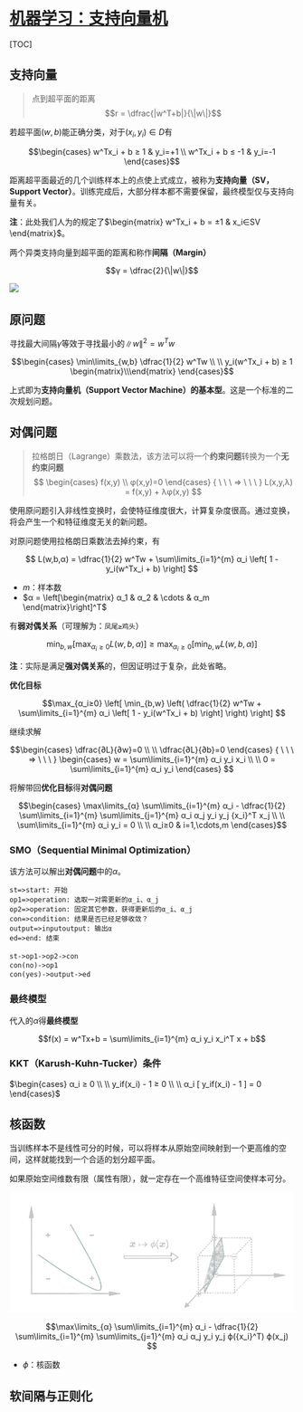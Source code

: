 <link rel='stylesheet' href='../../style/index.css'>
<script src='../../style/index.js'></script>

# [机器学习：支持向量机](./index.html)

[TOC]

## 支持向量

>点到超平面的距离
>$$r = \dfrac{|w^T+b|}{\|w\|}$$

若超平面$(w,b)$能正确分类，对于$(x_i,y_i)∈D$有

$$\begin{cases}
    w^Tx_i + b ≥  1 & y_i=+1
\\  w^Tx_i + b ≤ -1 & y_i=-1
\end{cases}$$

距离超平面最近的几个训练样本上的点使上式成立，被称为**支持向量（SV，Support Vector）**。训练完成后，大部分样本都不需要保留，最终模型仅与支持向量有关。

**注**：此处我们人为的规定了$\begin{matrix}
    w^Tx_i + b = ±1 & x_i∈SV
\end{matrix}$。

两个异类支持向量到超平面的距离和称作**间隔（Margin）**

$$γ = \dfrac{2}{\|w\|}$$

![](./images/svm_γ.png)

## 原问题

寻找最大间隔$γ$等效于寻找最小的$\|w\|^2 = w^Tw$

$$\begin{cases}
    \min\limits_{w,b} \dfrac{1}{2} w^Tw
\\
\\  y_i(w^Tx_i + b) ≥ 1 \begin{matrix}\\\end{matrix}
\end{cases}$$

上式即为**支持向量机（Support Vector Machine）的基本型**。这是一个标准的二次规划问题。

## 对偶问题

>拉格朗日（Lagrange）乘数法，该方法可以将一个**约束问题**转换为一个**无约束问题**
>$$
    \begin{cases}
        f(x,y)
    \\  φ(x,y)=0
    \end{cases}
    { \ \ \ ⇒ \ \ \ }
    L(x,y,λ) = f(x,y) + λφ(x,y)
$$

使用原问题引入非线性变换时，会使特征维度很大，计算复杂度很高。通过变换，将会产生一个和特征维度无关的新问题。

对原问题使用拉格朗日乘数法去掉约束，有

$$
    L(w,b,α) = 
        \dfrac{1}{2} w^Tw + 
        \sum\limits_{i=1}^{m} α_i \left[
            1 - y_i(w^Tx_i + b)
        \right]
$$

- $m$：样本数
- $α = \left[\begin{matrix}
    α_1 & α_2 & \cdots & α_m
\end{matrix}\right]^T$

有**弱对偶关系**（可理解为：`凤尾≥鸡头`）

$$
    \min_{b,w} \left[
        \max_{α_i≥0} L(w,b,α)
    \right]
    ≥
    \max_{α_i≥0} \left[
         \min_{b,w} L(w,b,α)
    \right]
$$

**注**：实际是满足**强对偶关系**的，但因证明过于复杂，此处省略。

**优化目标**

$$\max_{α_i≥0} \left[
    \min_{b,w} \left(
        \dfrac{1}{2} w^Tw + 
        \sum\limits_{i=1}^{m} α_i \left[
            1 - y_i(w^Tx_i + b)
        \right]
    \right)
\right]
$$

继续求解

$$\begin{cases}
    \dfrac{∂L}{∂w}=0
\\
\\  \dfrac{∂L}{∂b}=0
\end{cases}
{ \ \ \ ⇒ \ \ \ }
\begin{cases}
    w = \sum\limits_{i=1}^{m} α_i y_i x_i
\\
\\  0 = \sum\limits_{i=1}^{m} α_i y_i
\end{cases} 
$$

将解带回**优化目标**得**对偶问题**

$$\begin{cases}
    \max\limits_{α}
        \sum\limits_{i=1}^{m} α_i
        -
        \dfrac{1}{2} \sum\limits_{i=1}^{m} \sum\limits_{j=1}^{m}
            α_i α_j y_i y_j {x_i}^T x_j
\\
\\  \sum\limits_{i=1}^{m} α_i y_i = 0
\\
\\  α_i≥0 & i=1,\cdots,m
\end{cases}$$

### SMO（Sequential Minimal Optimization）

该方法可以解出**对偶问题**中的$α$。

```flow
st=>start: 开始
op1=>operation: 选取一对需更新的α_i、α_j
op2=>operation: 固定其它参数，获得更新后的α_i、α_j
con=>condition: 结果是否已经足够收敛？
output=>inputoutput: 输出α
ed=>end: 结束

st->op1->op2->con
con(no)->op1
con(yes)->output->ed
```

### 最终模型

代入的$α$得**最终模型**

$$f(x) = w^Tx+b = \sum\limits_{i=1}^{m} α_i y_i x_i^T x + b$$

### KKT（Karush-Kuhn-Tucker）条件

$\begin{cases}
    α_i ≥ 0
\\
\\  y_if(x_i) - 1 ≥ 0
\\
\\  α_i [ y_if(x_i) - 1 ] = 0
\end{cases}$

## 核函数

当训练样本不是线性可分的时候，可以将样本从原始空间映射到一个更高维的空间，这样就能找到一个合适的划分超平面。

如果原始空间维数有限（属性有限），就一定存在一个高维特征空间使样本可分。

![](./images/svm_core.png)



$$\max\limits_{α}
    \sum\limits_{i=1}^{m} α_i
    -
    \dfrac{1}{2} \sum\limits_{i=1}^{m} \sum\limits_{j=1}^{m}
        α_i α_j y_i y_j ϕ({x_i}^T) ϕ(x_j)
$$

- $ϕ$：核函数



## 软间隔与正则化